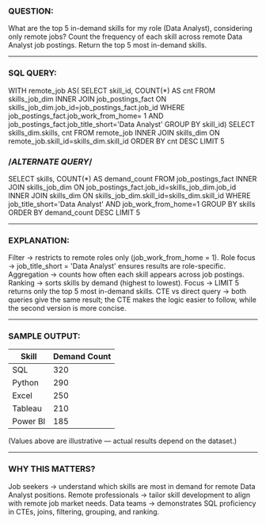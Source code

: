 ### QUESTION:
What are the top 5 in-demand skills for my role (Data Analyst), considering only remote jobs?
Count the frequency of each skill across remote Data Analyst job postings.
Return the top 5 most in-demand skills.

******************************************************************************
### SQL QUERY:
WITH remote_job AS(
SELECT skill_id,
    COUNT(*) AS cnt
FROM skills_job_dim
INNER JOIN job_postings_fact ON skills_job_dim.job_id=job_postings_fact.job_id
WHERE job_postings_fact.job_work_from_home= 1 AND
    job_postings_fact.job_title_short='Data Analyst'
GROUP BY skill_id)
SELECT
    skills_dim.skills,
    cnt
FROM remote_job
INNER JOIN skills_dim ON remote_job.skill_id=skills_dim.skill_id
ORDER BY cnt DESC
LIMIT 5

### /*ALTERNATE QUERY*/

SELECT skills,
    COUNT(*) AS demand_count
FROM job_postings_fact
INNER JOIN skills_job_dim ON job_postings_fact.job_id=skills_job_dim.job_id
INNER JOIN skills_dim ON skills_job_dim.skill_id=skills_dim.skill_id
WHERE job_title_short='Data Analyst' AND job_work_from_home=1
GROUP BY skills
ORDER BY demand_count DESC
LIMIT 5

******************************************************************************
### EXPLANATION:
Filter → restricts to remote roles only (job_work_from_home = 1).
Role focus → job_title_short = 'Data Analyst' ensures results are role-specific.
Aggregation → counts how often each skill appears across job postings.
Ranking → sorts skills by demand (highest to lowest).
Focus → LIMIT 5 returns only the top 5 most in-demand skills.
CTE vs direct query → both queries give the same result; the CTE makes the logic easier to follow, while the second version is more concise.

******************************************************************************
### SAMPLE OUTPUT:
| Skill    | Demand Count |
|----------|--------------|
| SQL      | 320          |
| Python   | 290          |
| Excel    | 250          |
| Tableau  | 210          |
| Power BI | 185          |

(Values above are illustrative — actual results depend on the dataset.)

******************************************************************************
### WHY THIS MATTERS?
Job seekers → understand which skills are most in demand for remote Data Analyst positions.
Remote professionals → tailor skill development to align with remote job market needs.
Data teams → demonstrates SQL proficiency in CTEs, joins, filtering, grouping, and ranking.